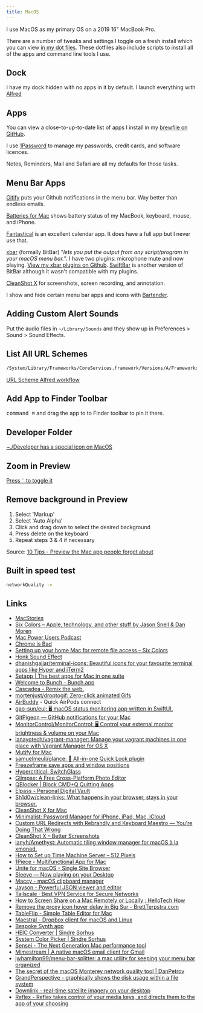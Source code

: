 ```yaml
---
title: MacOS
---
```


I use MacOS as my primary OS on a 2019 16" MacBook Pro.

There are a number of tweaks and settings I toggle on a fresh install which you can view [in my dot files](https://github.com/rknightuk/dotfiles/blob/master/osx/set-defaults.sh). These dotfiles also include scripts to install all of the apps and command line tools I use.

## Dock

I have my dock hidden with no apps in it by default. I launch everything with [Alfred](/macos/alfred)

## Apps

You can view a close-to-up-to-date list of apps I install in my [brewfile on GitHub](https://github.com/rknightuk/dotfiles/blob/master/homebrew/Brewfile).

I use [1Password](https://1password.com/) to manage my passwords, credit cards, and software licences.

Notes, Reminders, Mail and Safari are all my defaults for those tasks.

## Menu Bar Apps

[Gitify](https://www.gitify.io/) puts your Github notifications in the menu bar. Way better than endless emails.

[Batteries for Mac](https://www.fadel.io/batteries) shows battery status of my MacBook, keyboard, mouse, and iPhone.

[Fantastical](https://flexibits.com/fantastical) is an excellent calendar app. It does have a full app but I never use that.

[xbar](https://xbarapp.com) (formally BitBar) "_lets you put the output from any script/program in your macOS menu bar._". I have two plugins: microphone mute and now playing. [View my xbar plugins on Github](https://github.com/rknightuk/xbar-plugins). [SwiftBar](https://github.com/swiftbar/SwiftBar) is another version of BitBar although it wasn't compatible with my plugins.

[CleanShot X](https://cleanshot.com) for screenshots, screen recording, and annotation.

I show and hide certain menu bar apps and icons with [Bartender](https://www.macbartender.com/).

## Adding Custom Alert Sounds

Put the audio files in `~/Library/Sounds` and they show up in Preferences > Sound > Sound Effects.

## List All URL Schemes

```bash
/System/Library/Frameworks/CoreServices.framework/Versions/A/Frameworks/LaunchServices.framework/Versions/A/Support/lsregister -dump URLSchemeBinding
```

[URL Scheme Alfred workflow](https://github.com/rknightuk/alfred-workflows/tree/main/workflows/url-schemes)

## Add App to Finder Toolbar

<kbd>command ⌘</kbd> and drag the app to to Finder toolbar to pin it there.

## Developer Folder

[~./Developer has a special icon on MacOS](https://twitter.com/a_grebenyuk/status/1458249706220527616)

## Zoom in Preview

[Press <code>`</code> to toggle it](https://twitter.com/codepo8/status/1511650091425222657)

## Remove background in Preview

1. Select 'Markup'
2. Select 'Auto Alpha' 
3. Click and drag down to select the desired background
4. Press delete on the keyboard 
5. Repeat steps 3 & 4 if necessary

Source: [10 Tips - Preview the Mac app people forget about](https://www.fourth-wall.co.uk/post/10-tips-for-preview-the-default-mac-app-that-people-forget-about#viewer-cdv6n)

## Built in speed test

```bash
networkQuality -v
```

## Links

- [MacStories](https://www.macstories.net/)
- [Six Colors – Apple, technology, and other stuff by Jason Snell & Dan Moren](https://sixcolors.com/)
- [Mac Power Users Podcast](https://www.relay.fm/mpu)
- [Chrome is Bad](https://chromeisbad.com/)
- [Setting up your home Mac for remote file access – Six Colors](https://sixcolors.com/post/2015/07/setting-up-your-home-mac-for-remote-file-access/)
- [Honk Sound Effect](https://twitter.com/davidcelis/status/1189702177435947009)
- [dhanishgajjar/terminal-icons: Beautiful icons for your favourite terminal apps like Hyper and iTerm2](https://github.com/dhanishgajjar/terminal-icons)
- [Setapp | The best apps for Mac in one suite](https://setapp.com/)
- [Welcome to Bunch - Bunch.app](https://bunchapp.co/)
- [Cascadea - Remix the web.](https://cascadea.app/)
- [mortenjust/droptogif: Zero-click animated Gifs](https://github.com/mortenjust/droptogif)
- [AirBuddy](https://v2.airbuddy.app/) - Quick AirPods connect
- [gao-sun/eul: 🖥️ macOS status monitoring app written in SwiftUI.](https://github.com/gao-sun/eul)
- [GitPigeon — GitHub notifications for your Mac](https://gitpigeon.com/)
- [MonitorControl/MonitorControl: 🖥 Control your external monitor brightness & volume on your Mac](https://github.com/MonitorControl/MonitorControl)
- [lanayotech/vagrant-manager: Manage your vagrant machines in one place with Vagrant Manager for OS X](https://github.com/lanayotech/vagrant-manager)
- [Mutify for Mac](https://mutify.app/)
- [samuelmeuli/glance: 🔎 All-in-one Quick Look plugin](https://github.com/samuelmeuli/glance)
- [Freezeframe save apps and window positions](https://freeze.app/)
- [Hypercritical: SwitchGlass](https://hypercritical.co/2020/02/12/switchglass)
- [Glimpse: A Free Cross-Platform Photo Editor](https://glimpse-editor.org/)
- [QBlocker | Block CMD+Q Quitting Apps](http://qblocker.com/)
- [Elpass - Personal Digital Vault](https://elpass.app)
- [Sh1d0w/clean-links: What happens in your browser, stays in your browser.](https://github.com/Sh1d0w/clean-links)
- [CleanShot X for Mac](https://cleanshot.com/)
- [Minimalist: Password Manager for iPhone, iPad, Mac, iCloud](https://minimalistpassword.com/)
- [Custom URL Redirects with Rebrandly and Keyboard Maestro — You're Doing That Wrong](https://doingthatwrong.com/home/rebrndkm)
- [CleanShot X – Better Screenshots](https://cleanshot.com)
- [ianyh/Amethyst: Automatic tiling window manager for macOS à la xmonad.](https://github.com/ianyh/Amethyst)
- [How to Set up Time Machine Server – 512 Pixels](https://512pixels.net/2018/08/how-to-set-up-time-machine-server/)
- [1Piece - Multifunctional App for Mac](https://app1piece.com/)
- [Unite for macOS - Single Site Browser](https://www.bzgapps.com/unite)
- [Sleeve — Now playing on your Desktop](https://replay.software/sleeve)
- [Maccy - macOS clipboard manager](https://maccy.app/)
- [Jayson - Powerful JSON viewer and editor](https://jayson.app/)
- [Tailscale · Best VPN Service for Secure Networks](https://tailscale.com/)
- [How to Screen Share on a Mac Remotely or Locally : HelloTech How](https://www.hellotech.com/guide/for/how-to-screen-share-on-mac-remotely-locally)
- [Remove the proxy icon hover delay in Big Sur - BrettTerpstra.com](https://brettterpstra.com/2020/12/02/remove-the-proxy-icon-hover-delay-in-big-sur/)
- [TableFlip - Simple Table Editor for Mac](https://tableflipapp.com/)
- [Maestral - Dropbox client for macOS and Linux](https://maestral.app/)
- [Bespoke Synth app](https://www.bespokesynth.com/)
- [HEIC Converter | Sindre Sorhus](https://sindresorhus.com/heic-converter)
- [System Color Picker | Sindre Sorhus](https://sindresorhus.com/system-color-picker)
- [Sensei - The Next Generation Mac performance tool](https://sensei.app/)
- [Mimestream | A native macOS email client for Gmail](https://mimestream.com/)
- [jwhamilton99/menu-bar-splitter: a mac utility for keeping your menu bar organized](https://github.com/jwhamilton99/menu-bar-splitter)
- [The secret of the macOS Monterey network quality tool | DanPetrov](https://danpetrov.xyz/macos/2021/11/14/analysing-network-quality-macos.html)
- [GrandPerspective - graphically shows the disk usage within a file system](http://grandperspectiv.sourceforge.net/)
- [Downlink - real-time satellite imagery on your desktop](https://downlinkapp.com/)
- [Reflex - Reflex takes control of your media keys, and directs them to the app of your choosing](https://stuntsoftware.com/reflex/)